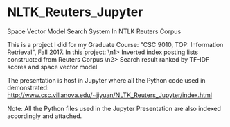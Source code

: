 # NLTK_Reuters_Jupyter
Space Vector Model Search System In NTLK Reuters Corpus

This is a project I did for my Graduate Course: "CSC 9010, TOP: Information Retrieval", Fall 2017.
In this project:
\n1> Inverted index posting lists constructed from Reuters Corpus
\n2> Search result ranked by TF-IDF scores and space vector model

The presentation is host in Jupyter where all the Python code used in demonstrated:
http://www.csc.villanova.edu/~jiyuan/NLTK_Reuters_Jupyter/index.html

Note:
All the Python files used in the Jupyter Presentation are also indexed accordingly and attached.


